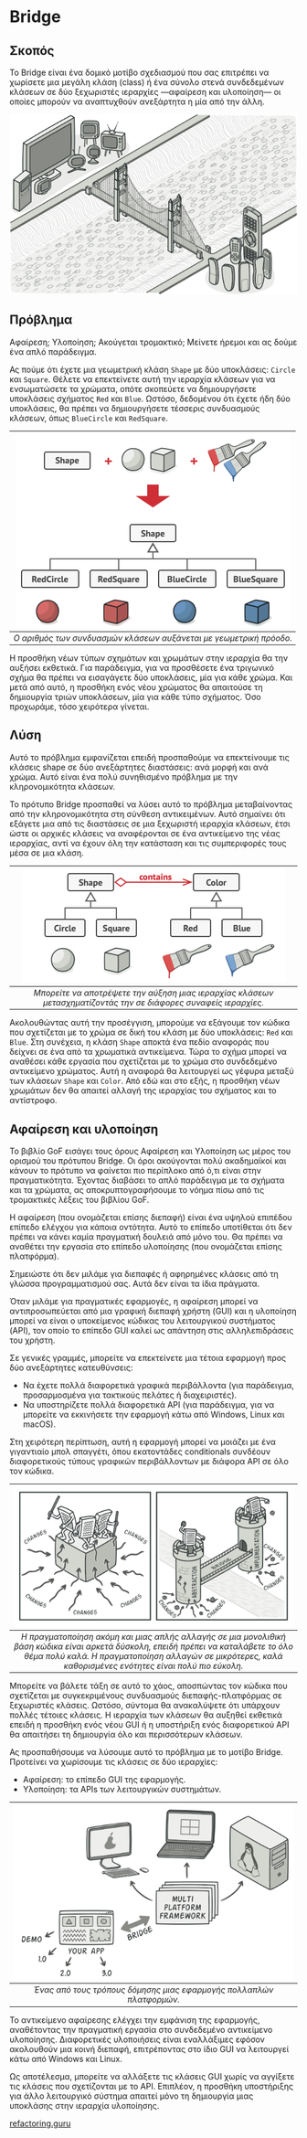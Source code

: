 # Bridge

## Σκοπός

Το Bridge είναι ένα δομικό μοτίβο σχεδιασμού που σας επιτρέπει να χωρίσετε μια μεγάλη κλάση (class) ή ένα σύνολο στενά συνδεδεμένων κλάσεων σε δύο ξεχωριστές ιεραρχίες —αφαίρεση και υλοποίηση— οι οποίες μπορούν να αναπτυχθούν ανεξάρτητα η μία από την άλλη.

![Bridge](bridge.png)

## Πρόβλημα

Αφαίρεση; Υλοποίηση; Ακούγεται τρομακτικό; Μείνετε ήρεμοι και ας δούμε ένα απλό παράδειγμα.

Ας πούμε ότι έχετε μια γεωμετρική κλάση `Shape` με δύο υποκλάσεις: `Circle` και `Square`. Θέλετε να επεκτείνετε αυτή την ιεραρχία κλάσεων για να ενσωματώσετε τα χρώματα, οπότε σκοπεύετε να δημιουργήσετε υποκλάσεις σχήματος `Red` και `Blue`. Ωστόσο, δεδομένου ότι έχετε ήδη δύο υποκλάσεις, θα πρέπει να δημιουργήσετε τέσσερις συνδυασμούς κλάσεων, όπως `BlueCircle` και `RedSquare`.

<center>

| ![Πρόβλημα](problem-en.png) | 
|:--:| 
| *Ο αριθμός των συνδυασμών κλάσεων αυξάνεται με γεωμετρική πρόοδο.* |

</center>

Η προσθήκη νέων τύπων σχημάτων και χρωμάτων στην ιεραρχία θα την αυξήσει εκθετικά. Για παράδειγμα, για να προσθέσετε ένα τριγωνικό σχήμα θα πρέπει να εισαγάγετε δύο υποκλάσεις, μία για κάθε χρώμα. Και μετά από αυτό, η προσθήκη ενός νέου χρώματος θα απαιτούσε τη δημιουργία τριών υποκλάσεων, μία για κάθε τύπο σχήματος. Όσο προχωράμε, τόσο χειρότερα γίνεται.

## Λύση

Αυτό το πρόβλημα εμφανίζεται επειδή προσπαθούμε να επεκτείνουμε τις κλάσεις shape σε δύο ανεξάρτητες διαστάσεις: ανά μορφή και ανά χρώμα. Αυτό είναι ένα πολύ συνηθισμένο πρόβλημα με την κληρονομικότητα κλάσεων. 

Το πρότυπο Bridge προσπαθεί να λύσει αυτό το πρόβλημα μεταβαίνοντας από την κληρονομικότητα στη σύνθεση αντικειμένων. Αυτό σημαίνει ότι εξάγετε μια από τις διαστάσεις σε μια ξεχωριστή ιεραρχία κλάσεων, έτσι ώστε οι αρχικές κλάσεις να αναφέρονται σε ένα αντικείμενο της νέας ιεραρχίας, αντί να έχουν όλη την κατάσταση και τις συμπεριφορές τους μέσα σε μια κλάση.

| ![Λύση](solution-en.png) | 
|:--:| 
| *Μπορείτε να αποτρέψετε την αύξηση μιας ιεραρχίας κλάσεων μετασχηματίζοντάς την σε διάφορες συναφείς ιεραρχίες.* |

Ακολουθώντας αυτή την προσέγγιση, μπορούμε να εξάγουμε τον κώδικα που σχετίζεται με το χρώμα σε δική του κλάση με δύο υποκλάσεις: `Red` και `Blue`. Στη συνέχεια, η κλάση `Shape` αποκτά ένα πεδίο αναφοράς που δείχνει σε ένα από τα χρωματικά αντικείμενα. Τώρα το σχήμα μπορεί να αναθέσει κάθε εργασία που σχετίζεται με το χρώμα στο συνδεδεμένο αντικείμενο χρώματος. Αυτή η αναφορά θα λειτουργεί ως γέφυρα μεταξύ των κλάσεων `Shape` και `Color`. Από εδώ και στο εξής, η προσθήκη νέων χρωμάτων δεν θα απαιτεί αλλαγή της ιεραρχίας του σχήματος και το αντίστροφο.

## Αφαίρεση και υλοποίηση

Το βιβλίο GoF εισάγει τους όρους Αφαίρεση και Υλοποίηση ως μέρος του ορισμού του πρότυπου Bridge. Οι όροι ακούγονται πολύ ακαδημαϊκοί και κάνουν το πρότυπο να φαίνεται πιο περίπλοκο από ό,τι είναι στην πραγματικότητα. Έχοντας διαβάσει το απλό παράδειγμα με τα σχήματα και τα χρώματα, ας αποκρυπτογραφήσουμε το νόημα πίσω από τις τρομακτικές λέξεις του βιβλίου GoF. 

Η αφαίρεση (που ονομάζεται επίσης διεπαφή) είναι ένα υψηλού επιπέδου επίπεδο ελέγχου για κάποια οντότητα. Αυτό το επίπεδο υποτίθεται ότι δεν πρέπει να κάνει καμία πραγματική δουλειά από μόνο του. Θα πρέπει να αναθέτει την εργασία στο επίπεδο υλοποίησης (που ονομάζεται επίσης πλατφόρμα). 

Σημειώστε ότι δεν μιλάμε για διεπαφές ή αφηρημένες κλάσεις από τη γλώσσα προγραμματισμού σας. Αυτά δεν είναι τα ίδια πράγματα.

Όταν μιλάμε για πραγματικές εφαρμογές, η αφαίρεση μπορεί να αντιπροσωπεύεται από μια γραφική διεπαφή χρήστη (GUI) και η υλοποίηση μπορεί να είναι ο υποκείμενος κώδικας του λειτουργικού συστήματος (API), τον οποίο το επίπεδο GUI καλεί ως απάντηση στις αλληλεπιδράσεις του χρήστη.

Σε γενικές γραμμές, μπορείτε να επεκτείνετε μια τέτοια εφαρμογή προς δύο ανεξάρτητες κατευθύνσεις: 

- Να έχετε πολλά διαφορετικά γραφικά περιβάλλοντα (για παράδειγμα, προσαρμοσμένα για τακτικούς πελάτες ή διαχειριστές).   
- Να υποστηρίζετε πολλά διαφορετικά API (για παράδειγμα, για να μπορείτε να εκκινήσετε την εφαρμογή κάτω από Windows, Linux και macOS).    

Στη χειρότερη περίπτωση, αυτή η εφαρμογή μπορεί να μοιάζει με ένα γιγαντιαίο μπολ σπαγγέτι, όπου εκατοντάδες conditionals συνδέουν διαφορετικούς τύπους γραφικών περιβάλλοντων με διάφορα API σε όλο τον κώδικα.

| ![Αφαίρεση και υλοποίηση](bridge-3-en.png) | 
|:--:| 
| *Η πραγματοποίηση ακόμη και μιας απλής αλλαγής σε μια μονολιθική βάση κώδικα είναι αρκετά δύσκολη, επειδή πρέπει να καταλάβετε το όλο θέμα πολύ καλά. Η πραγματοποίηση αλλαγών σε μικρότερες, καλά καθορισμένες ενότητες είναι πολύ πιο εύκολη.* |

Μπορείτε να βάλετε τάξη σε αυτό το χάος, αποσπώντας τον κώδικα που σχετίζεται με συγκεκριμένους συνδυασμούς διεπαφής-πλατφόρμας σε ξεχωριστές κλάσεις. Ωστόσο, σύντομα θα ανακαλύψετε ότι υπάρχουν πολλές τέτοιες κλάσεις. Η ιεραρχία των κλάσεων θα αυξηθεί εκθετικά επειδή η προσθήκη ενός νέου GUI ή η υποστήριξη ενός διαφορετικού API θα απαιτήσει τη δημιουργία όλο και περισσότερων κλάσεων.

Ας προσπαθήσουμε να λύσουμε αυτό το πρόβλημα με το μοτίβο Bridge. Προτείνει να χωρίσουμε τις κλάσεις σε δύο ιεραρχίες: 

- Αφαίρεση: το επίπεδο GUI της εφαρμογής.     
- Υλοποίηση: τα APIs των λειτουργικών συστημάτων.   

| ![Αφαίρεση και υλοποίηση](bridge-2-en.png) | 
|:--:| 
| *Ένας από τους τρόπους δόμησης μιας εφαρμογής πολλαπλών πλατφορμών.* |

Το αντικείμενο αφαίρεσης ελέγχει την εμφάνιση της εφαρμογής, αναθέτοντας την πραγματική εργασία στο συνδεδεμένο αντικείμενο υλοποίησης. Διαφορετικές υλοποιήσεις είναι εναλλάξιμες εφόσον ακολουθούν μια κοινή διεπαφή, επιτρέποντας στο ίδιο GUI να λειτουργεί κάτω από Windows και Linux. 

Ως αποτέλεσμα, μπορείτε να αλλάξετε τις κλάσεις GUI χωρίς να αγγίξετε τις κλάσεις που σχετίζονται με το API. Επιπλέον, η προσθήκη υποστήριξης για άλλο λειτουργικό σύστημα απαιτεί μόνο τη δημιουργία μιας υποκλάσης στην ιεραρχία υλοποίησης.





[refactoring.guru](https://refactoring.guru/design-patterns/bridge)
